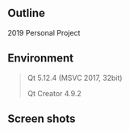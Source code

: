 <h2>Outline</h2>
2019 Personal Project

<h2>Environment</h2>

>Qt 5.12.4 (MSVC 2017, 32bit)
>
>Qt Creator 4.9.2
>
>

<h2>Screen shots</h2>
